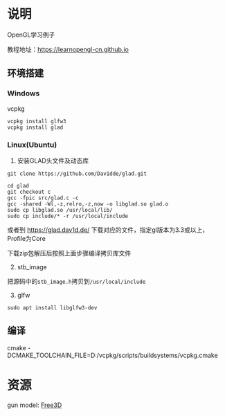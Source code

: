 # 说明

OpenGL学习例子

教程地址：https://learnopengl-cn.github.io

## 环境搭建

### Windows

vcpkg

```
vcpkg install glfw3
vcpkg install glad
```

### Linux(Ubuntu)

1. 安装GLAD头文件及动态库

```shell
git clone https://github.com/Dav1dde/glad.git

cd glad
git checkout c
gcc -fpic src/glad.c -c
gcc -shared -Wl,-z,relro,-z,now -o libglad.so glad.o
sudo cp libglad.so /usr/local/lib/
sudo cp include/* -r /usr/local/include
```

或者到 https://glad.dav1d.de/ 下载对应的文件，指定gl版本为3.3或以上，Profile为Core

下载zip包解压后按照上面步骤编译拷贝库文件

2. stb_image

把源码中的`stb_image.h`拷贝到`/usr/local/include`

3. glfw

```shell
sudo apt install libglfw3-dev
```

## 编译

cmake -DCMAKE_TOOLCHAIN_FILE=D:/vcpkg/scripts/buildsystems/vcpkg.cmake

# 资源

gun model: [Free3D](https://free3d.com/3d-model/45-acp-smith-and-wesson-13999.html)